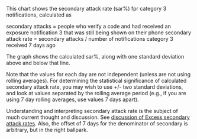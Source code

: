 This chart shows the secondary attack rate (sar%) fpr category 3 notifications, calculated as

secondary attacks = people who verify a code and had received an exposure notification 3 that was still being shown on their phone
secondary attack rate = secondary attacks / number of notifications category 3 received 7 days ago

The graph shows the calculated sar%, along with one standard deviation above and below that line. 

Note that the values for each day are not independent (unless are not using rolling averages). For determining the statistical significance of calculated secondary attack rate, you may wish to use +/- two standard deviations, and look at values separated by the rolling average period (e.g., if you are using 7 day rolling averages, use values 7 days apart).

Understanding and interpreting secondary attack rate is the subject of much current thought and discussion.  See [discussion of Excess secondary attack rates](https://docs.google.com/document/d/1V3lKaLCNBNwuUfEcwhyyVVQOwafHmC78iMICZPraOUk/edit?usp=sharing). Also, the offset of 7 days for the denominator of secondary is arbitrary, but in the right ballpark. 
